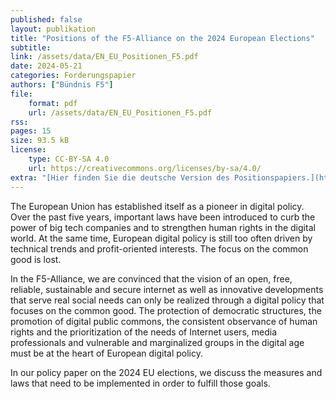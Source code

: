 ```yaml
---
published: false
layout: publikation
title: "Positions of the F5-Alliance on the 2024 European Elections" 
subtitle: 
link: /assets/data/EN_EU_Positionen_F5.pdf
date: 2024-05-21
categories: Forderungspapier
authors: ["Bündnis F5"]
file:
    format: pdf
    url: /assets/data/EN_EU_Positionen_F5.pdf
rss:
pages: 15
size: 93.5 kB
license:
    type: CC-BY-SA 4.0
    url: https://creativecommons.org/licenses/by-sa/4.0/
extra: "[Hier finden Sie die deutsche Version des Positionspapiers.](https://buendnis-f5.de/publikationen){:target='_blank'}"
---
```

The European Union has established itself as a pioneer in digital policy. Over the past five years, important laws have been introduced to curb the power of big tech companies and to strengthen human rights in the digital world. At the same time, European digital policy is still too often driven by technical trends and profit-oriented interests. The focus on the common good is lost.

In the F5-Alliance, we are convinced that the vision of an open, free, reliable, sustainable and secure internet as well as innovative developments that serve real social needs can only be realized through a digital policy that focuses on the common good. The protection of democratic structures, the promotion of digital public commons, the consistent observance of human rights and the prioritization of the needs of Internet users, media professionals and vulnerable and marginalized groups in the digital age must be at the heart of European digital policy.

In our policy paper on the 2024 EU elections, we discuss the measures and laws that need to be implemented in order to fulfill those goals. 

 
